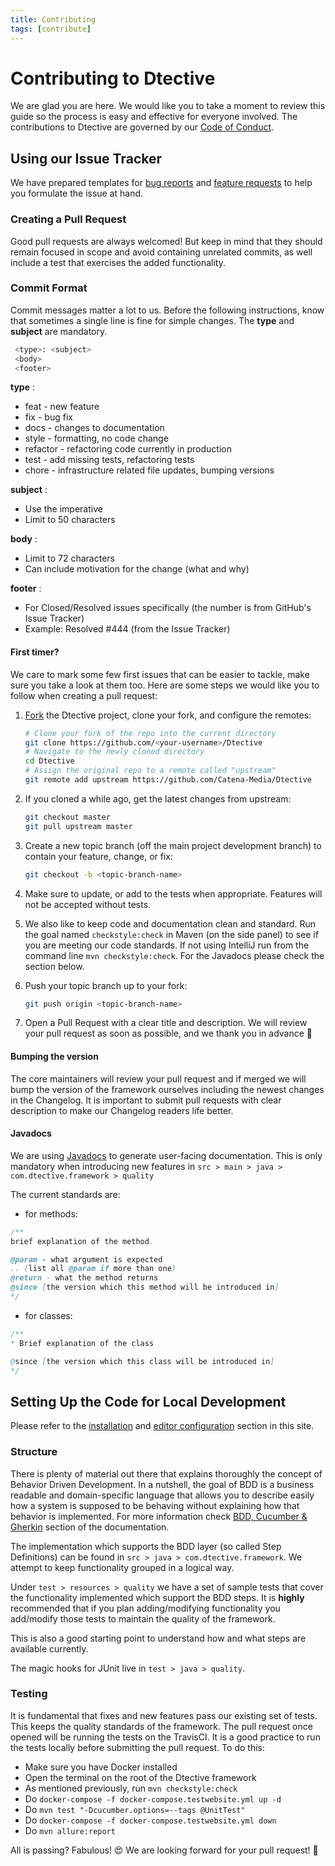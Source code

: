 ```yaml
---
title: Contributing
tags: [contribute]
---
```


# Contributing to Dtective

We are glad you are here. We would like you to  take a moment to review this guide so the process is easy and effective for everyone involved. The contributions to Dtective are governed by our [Code of Conduct](https://github.com/Catena-Media/Dtective/blob/master/CODE_OF_CONDUCT.md).

## Using our Issue Tracker
We have prepared templates for [bug reports](https://github.com/Catena-Media/Dtective/issues/new?template=BUG.md) and [feature requests](https://github.com/Catena-Media/Dtective/issues/new?template=FEATURE.md) to help you formulate the issue at hand.

### Creating a Pull Request

Good pull requests are always welcomed! But keep in mind that they should remain focused in scope and avoid containing unrelated commits, as well include a test that exercises the added functionality.

### Commit Format

Commit messages matter a lot to us. Before the following instructions, know that sometimes a single line is fine for simple changes.
The **type** and **subject** are mandatory.

```bash
 <type>: <subject>
 <body>
 <footer>
 ```

 **type** :
 * feat - new feature
 * fix - bug fix
 * docs - changes to documentation
 * style - formatting, no code change
 * refactor - refactoring code currently in production
 * test - add missing tests, refactoring tests
 * chore - infrastructure related file updates, bumping versions

 **subject** :
 * Use the imperative
 * Limit to 50 characters

 **body** :
 * Limit to 72 characters
 * Can include motivation for the change (what and why)

 **footer** :
 * For Closed/Resolved issues specifically (the number is from GitHub's Issue Tracker)
 * Example: Resolved #444 (from the Issue Tracker)



#### First timer?

We care to mark some few first issues that can be easier to tackle, make sure you take a look at them too.
Here are some steps we would like you to follow when creating a pull request:

1. [Fork](http://help.github.com/fork-a-repo/) the Dtective project, clone your fork,
   and configure the remotes:
   ```bash
   # Clone your fork of the repo into the current directory
   git clone https://github.com/<your-username>/Dtective
   # Navigate to the newly cloned directory
   cd Dtective
   # Assign the original repo to a remote called "upstream"
   git remote add upstream https://github.com/Catena-Media/Dtective
   ```

2. If you cloned a while ago, get the latest changes from upstream:
   ```bash
   git checkout master
   git pull upstream master
   ```

3. Create a new topic branch (off the main project development branch) to
   contain your feature, change, or fix:
   ```bash
   git checkout -b <topic-branch-name>
   ```

4. Make sure to update, or add to the tests when appropriate.
Features will not be accepted without tests.

5.  We also like to keep code and documentation clean and standard.
Run the goal named `checkstyle:check` in Maven (on the side panel) to see if you are meeting our code standards.
If not using IntelliJ run from the command line `mvn checkstyle:check`.
For the Javadocs please check the section below.

6. Push your topic branch up to your fork:
   ```bash
   git push origin <topic-branch-name>
   ```
8. Open a Pull Request with a clear title and description.
 We will review your pull request as soon as possible,
and we thank you in advance 🙏


#### Bumping the version

The core maintainers will review your pull request and if merged we will bump the version of the framework ourselves
 including the newest changes in the Changelog. It is important to submit pull requests with clear description to make
 our Changelog readers life better.

#### Javadocs

We are using [Javadocs](https://www.tutorialspoint.com/java/java_documentation.htm) to generate user-facing documentation.
 This is only mandatory when introducing new features in `src > main > java > com.dtective.framework > quality`

The current standards are:

* for methods:

```java
/**
brief explanation of the method.

@param - what argument is expected
.. (list all @param if more than one)
@return - what the method returns
@since [the version which this method will be introduced in]
*/
```

* for classes:

```java
/**
* Brief explanation of the class

@since [the version which this class will be introduced in]
*/
```

## Setting Up the Code for Local Development

Please refer to the [installation](https://catena-media.github.io/Dtective/docs/installation/) and
[editor configuration](https://catena-media.github.io/Dtective/docs/ide/) section in this site.


### Structure

There is plenty of material out there that explains thoroughly the concept of Behavior Driven Development.
In a nutshell, the goal of BDD is a business readable and domain-specific language that allows you to describe easily
how a system is supposed to be behaving without explaining how that behavior is implemented.
For more information check [BDD, Cucumber & Gherkin](https://catena-media.github.io/Dtective/docs/bdd/) section of the documentation.

The implementation which supports the BDD layer (so called Step Definitions) can be found in
`src > java > com.dtective.framework`. We attempt to keep functionality grouped in a logical way.

Under `test > resources > quality` we have a set of sample tests that cover the functionality implemented which support the BDD steps.
 It is **highly** recommended that if you plan adding/modifying functionality you add/modify those tests to maintain the quality of the framework.

This is also a good starting point to understand how and what steps are available currently.

The magic hooks for JUnit live in `test > java > quality`.

### Testing

It is fundamental that fixes and new features pass our existing set of tests. This keeps the quality standards of the
 framework. The pull request once opened will be running the tests on the TravisCI. It is a good practice to run the tests
locally before submitting the pull request. To do this:

* Make sure you have Docker installed
* Open the terminal on the root of the Dtective framework
* As mentioned previously, run `mvn checkstyle:check`
* Do `docker-compose -f docker-compose.testwebsite.yml up -d`
* Do `mvn test "-Dcucumber.options=--tags @UnitTest"`
* Do `docker-compose -f docker-compose.testwebsite.yml down`
* Do `mvn allure:report`

All is passing? Fabulous! 😍 We are looking forward for your pull request! 🙏

